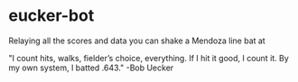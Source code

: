 # eucker-bot
Relaying all the scores and data you can shake a Mendoza line bat at

"I count hits, walks, fielder’s choice, everything. If I hit it good, I count it. By my own system, I batted .643." -Bob Uecker

